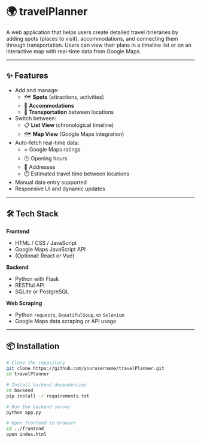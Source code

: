 # 🌍 travelPlanner

A web application that helps users create detailed travel itineraries by adding spots (places to visit), accommodations, and connecting them through transportation. Users can view their plans in a timeline list or on an interactive map with real-time data from Google Maps.

---

## ✨ Features

- Add and manage:
  - 🗺️ **Spots** (attractions, activities)
  - 🏨 **Accommodations**
  - 🚗 **Transportation** between locations
- Switch between:
  - 📋 **List View** (chronological timeline)
  - 🗺️ **Map View** (Google Maps integration)
- Auto-fetch real-time data:
  - ⭐ Google Maps ratings
  - 🕒 Opening hours
  - 📍 Addresses
  - ⏱️ Estimated travel time between locations
- Manual data entry supported
- Responsive UI and dynamic updates

---

## 🛠️ Tech Stack

**Frontend**
- HTML / CSS / JavaScript
- Google Maps JavaScript API
- (Optional: React or Vue)

**Backend**
- Python with Flask
- RESTful API
- SQLite or PostgreSQL

**Web Scraping**
- Python `requests`, `BeautifulSoup`, or `Selenium`
- Google Maps data scraping or API usage

---

## 📦 Installation

```bash
# Clone the repository
git clone https://github.com/yourusername/travelPlanner.git
cd travelPlanner

# Install backend dependencies
cd backend
pip install -r requirements.txt

# Run the backend server
python app.py

# Open frontend in browser
cd ../frontend
open index.html
